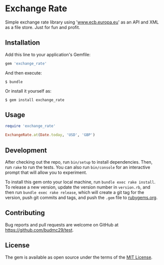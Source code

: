 # Exchange Rate

Simple exchange rate library using 'www.ecb.europa.eu' as an API and XML as a file store.
Just for fun and profit.

## Installation

Add this line to your application's Gemfile:

```ruby
gem 'exchange_rate'
```

And then execute:

    $ bundle

Or install it yourself as:

    $ gem install exchange_rate

## Usage

```ruby
require 'exchange_rate'

ExchangeRate.at(Date.today, 'USD', 'GBP')
```

## Development

After checking out the repo, run `bin/setup` to install dependencies. Then, run `rake` to run the tests. You can also run `bin/console` for an interactive prompt that will allow you to experiment.

To install this gem onto your local machine, run `bundle exec rake install`. To release a new version, update the version number in `version.rb`, and then run `bundle exec rake release`, which will create a git tag for the version, push git commits and tags, and push the `.gem` file to [rubygems.org](https://rubygems.org).

## Contributing

Bug reports and pull requests are welcome on GitHub at https://github.com/budmc29/test.

## License

The gem is available as open source under the terms of the [MIT License](https://opensource.org/licenses/MIT).

